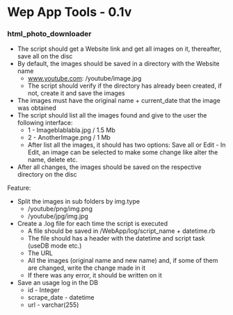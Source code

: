 # Wep App Tools - 0.1v

### html_photo_downloader
* The script should get a Website link and get all images on it, thereafter, save all on the disc 
* By default, the images should be saved in a directory with the Website name
    * www.youtube.com: /youtube/image.jpg
    * The script should verify if the directory has already been created, if not, create it and save the images
* The images must have the original name + current_date that the image was obtained
* The script should list all the images found and give to the user the following interface:
    * 1 - Imageblablabla.jpg / 1.5 Mb
    * 2 - AnotherImage.png / 1 Mb
    * After list all the images, it should has two options: Save all or Edit - In Edit, an image can be selected to make some change like alter the name, delete etc.
* After all changes, the images should be saved on the respective directory on the disc

Feature: 

* Split the images in sub folders by img.type 
    * /youtube/png/img.png
    * /youtube/jpg/img.jpg
* Create a .log file for each time the script is executed 
    * A file should be saved in /WebApp/log/script_name + datetime.rb      
    * The file should has a header with the datetime and script task (useDB mode etc.)
    * The URL
    * All the images (original name and new name) and, if some of them are changed, write the change made in it  
    * If there was any error, it should be written on it
* Save an usage log in the DB
    * id - Integer
    * scrape_date - datetime
    * url - varchar(255)
